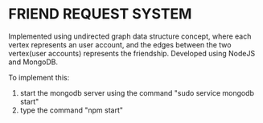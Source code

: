 # FRIEND REQUEST SYSTEM
Implemented using undirected graph data structure concept, where each vertex represents an user account, and the edges between the two vertex(user accounts) represents the friendship. Developed using NodeJS and MongoDB.

To implement this:

1. start the mongodb server using the command "sudo service mongodb start"
2. type the command "npm start"
